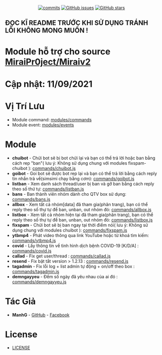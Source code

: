 <h1 align="center">
	<img src="https://github.com/manhkhac/mirai-1.2.8/raw/data/img/mm.png" alt="">
</h1>

<p align="center">
	<a href="https://github.com/manhkhac/modules-v2/commits" target="_blank"><img alt="commits" src="https://img.shields.io/github/commit-activity/m/manhkhac/modules-v2.svg?label=commit&style=flat-square"></a>
	<a href="https://github.com/manhkhac/modules-v2/issues" target="_blank"><img alt="GitHub issues" src="https://img.shields.io/github/issues/manhkhac/modules-v2"></a>
	<a href="https://github.com/manhkhac/modules-v2/stargazers" target="_blank"><img alt="GitHub stars" src="https://img.shields.io/github/stars/manhkhac/modules-v2"></a>
</p>

## ĐỌC KĨ README TRƯỚC KHI SỬ DỤNG TRÁNH LỖI KHÔNG MONG MUỐN !

# Module hỗ trợ cho source [MiraiPr0ject/Miraiv2](https://github.com/miraiPr0ject/miraiv2)

# Cập nhật: 11/09/2021

# Vị Trí Lưu
- Module command: [modules/commands](https://github.com/miraiPr0ject/miraiv2/tree/main/modules/commands)
- Module event: [modules/events](https://github.com/miraiPr0ject/miraiv2/tree/main/modules/events)

# Module
- **chuibot** - Chửi bot sẽ bị bot chửi lại và bạn có thể trả lời hoặc ban bằng cách rep "ban"( lưu ý: Không sử dụng chung với modules fixspam-chuibot ): [commands/chuibot.js](modules/commands/chuibot.js)
- **goibot** - Goi bot sẽ được bot rep lại và bạn có thể trả lời bằng cách reply tin nhắn trả về(simsimi chạy bằng cơm): [commands/goibot.js](modules/commands/goibot.js)
- **listban** - Xem danh sách thread/user bị ban và gỡ ban bằng cách reply theo số thứ tự: [commands/listban.js](modules/commands/listban.js)
- **bans** - Ban thành viên nhóm dành cho QTV box sử dụng: [commands/bans.js](modules/commands/bans.js)
- **allbox** - Xem tất cả nhóm[data] đã tham gia(phân trang), bạn có thể reply theo số thự tự để ban, unban, out nhóm đó: [commands/allbox.js](modules/commands/allbox.js)
- **listbox** - Xem tất cả nhóm hiện tại đã tham gia(phân trang), bạn có thể reply theo số thự tự để ban, unban, out nhóm đó: [commands/listbox.js](modules/commands/listbox.js)
- **fixspam** - Chửi bot sẽ bị ban ngay tại thời điểm nói( lưu ý: Không sử dụng chung với modules chuibot ): [commands/fixspam.js](modules/commands/fixspam-chuibot.js)
- **ytbmp4** - Phát video thông qua link YouTube hoặc từ khoá tìm kiếm: [commands/ytbmp4.js](modules/commands/ytbmp4.js)
- **covid** - Lấy thông tin về tình hình dịch bệnh COVID-19 [K/D/A] : [commands/covid.js](modules/commands/covid.js)
- **callad** - Fix get user/thread : [commands/callad.js](modules/commands/callad.js)
- **resend** - Fix bật tắt version > 1.2.13 : [commands/resend.js](modules/commands/resend.js)
- **tagadmin** - Fix lỗi log + list admin tự động + on/off theo box : [commands/tagadmin.js](modules/commands/tagadmin.js)
- **demngayyeu** - Đếm số ngày đã yêu nhau của ai đó : [commands/demngayyeu.js](modules/commands/demngayyeu.js)

# Tác Giả
- **ManhG** - [GitHub](https://github.com/manhkhac) - [Facebook](https://www.facebook.com/manhict)

# License

- [LICENSE](LICENSE)
